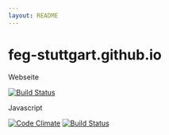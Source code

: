 ```yaml
---
layout: README
---
```


feg-stuttgart.github.io
=======================

Webseite

[![Build Status](https://travis-ci.org/feg-stuttgart/feg-stuttgart.github.io.png?branch=master)](https://travis-ci.org/feg-stuttgart/feg-stuttgart.github.io)

Javascript

[![Code Climate](https://codeclimate.com/github/feg-stuttgart/grunt.png)](https://codeclimate.com/github/feg-stuttgart/grunt)
[![Build Status](https://travis-ci.org/feg-stuttgart/grunt.png?branch=master)](https://travis-ci.org/feg-stuttgart/grunt)
